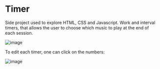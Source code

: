 # Timer

 Side project used to explore HTML, CSS and Javascript. Work and interval timers, that allows the user to choose which music to play at the end of each session.
 
![image](https://user-images.githubusercontent.com/74168482/176022816-08907a06-73fc-48a5-80a5-39a8fe72b50b.png) 


<p>To edit each timer, one can click on the numbers:

![image](https://user-images.githubusercontent.com/74168482/176023302-f2339271-a226-465c-8e81-d90c70ac4267.png) </p>



